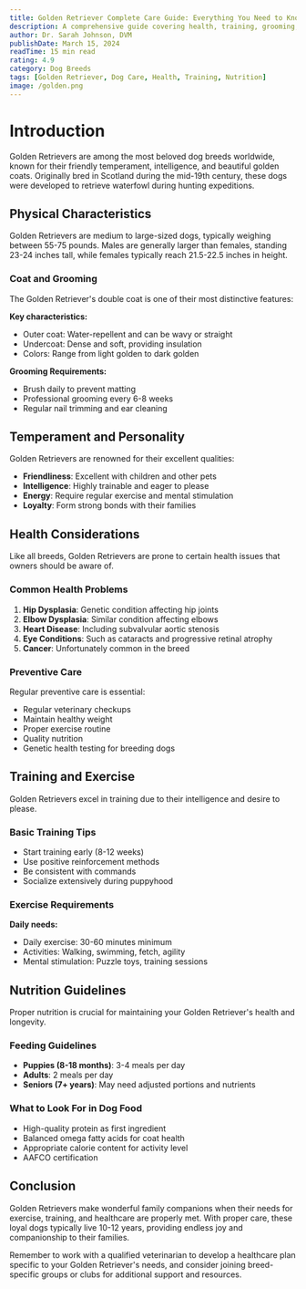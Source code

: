 ```yaml
---
title: Golden Retriever Complete Care Guide: Everything You Need to Know
description: A comprehensive guide covering health, training, grooming, and nutrition for Golden Retrievers
author: Dr. Sarah Johnson, DVM
publishDate: March 15, 2024
readTime: 15 min read
rating: 4.9
category: Dog Breeds
tags: [Golden Retriever, Dog Care, Health, Training, Nutrition]
image: /golden.png
---
```


# Introduction

Golden Retrievers are among the most beloved dog breeds worldwide, known for their friendly temperament, intelligence, and beautiful golden coats. Originally bred in Scotland during the mid-19th century, these dogs were developed to retrieve waterfowl during hunting expeditions.

## Physical Characteristics

Golden Retrievers are medium to large-sized dogs, typically weighing between 55-75 pounds. Males are generally larger than females, standing 23-24 inches tall, while females typically reach 21.5-22.5 inches in height.

### Coat and Grooming

The Golden Retriever's double coat is one of their most distinctive features:

**Key characteristics:**
- Outer coat: Water-repellent and can be wavy or straight
- Undercoat: Dense and soft, providing insulation
- Colors: Range from light golden to dark golden

**Grooming Requirements:**
- Brush daily to prevent matting
- Professional grooming every 6-8 weeks
- Regular nail trimming and ear cleaning

## Temperament and Personality

Golden Retrievers are renowned for their excellent qualities:

- **Friendliness**: Excellent with children and other pets
- **Intelligence**: Highly trainable and eager to please
- **Energy**: Require regular exercise and mental stimulation
- **Loyalty**: Form strong bonds with their families

## Health Considerations

Like all breeds, Golden Retrievers are prone to certain health issues that owners should be aware of.

### Common Health Problems

1. **Hip Dysplasia**: Genetic condition affecting hip joints
2. **Elbow Dysplasia**: Similar condition affecting elbows
3. **Heart Disease**: Including subvalvular aortic stenosis
4. **Eye Conditions**: Such as cataracts and progressive retinal atrophy
5. **Cancer**: Unfortunately common in the breed

### Preventive Care

Regular preventive care is essential:
- Regular veterinary checkups
- Maintain healthy weight
- Proper exercise routine
- Quality nutrition
- Genetic health testing for breeding dogs

## Training and Exercise

Golden Retrievers excel in training due to their intelligence and desire to please.

### Basic Training Tips

- Start training early (8-12 weeks)
- Use positive reinforcement methods
- Be consistent with commands
- Socialize extensively during puppyhood

### Exercise Requirements

**Daily needs:**
- Daily exercise: 30-60 minutes minimum
- Activities: Walking, swimming, fetch, agility
- Mental stimulation: Puzzle toys, training sessions

## Nutrition Guidelines

Proper nutrition is crucial for maintaining your Golden Retriever's health and longevity.

### Feeding Guidelines

- **Puppies (8-18 months)**: 3-4 meals per day
- **Adults**: 2 meals per day
- **Seniors (7+ years)**: May need adjusted portions and nutrients

### What to Look For in Dog Food

- High-quality protein as first ingredient
- Balanced omega fatty acids for coat health
- Appropriate calorie content for activity level
- AAFCO certification

## Conclusion

Golden Retrievers make wonderful family companions when their needs for exercise, training, and healthcare are properly met. With proper care, these loyal dogs typically live 10-12 years, providing endless joy and companionship to their families.

Remember to work with a qualified veterinarian to develop a healthcare plan specific to your Golden Retriever's needs, and consider joining breed-specific groups or clubs for additional support and resources.
